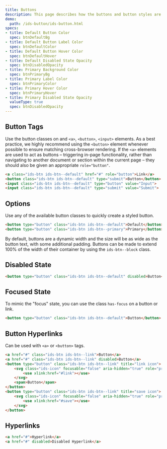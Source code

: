 ```yaml
---
title: Buttons
description: This page describes how the buttons and button styles are used.
demo:
  path: /ids-button/ids-button.html
specs:
- title: Default Button Color
  spec: btnDefaultBg
- title: Default Button Label Color
  spec: btnDefaultColor
- title: Default Button Hover Color
  spec: btnDefaultHover
- title: Default Disabled State Opacity
  spec: btnDisabledOpacity
- title: Primary Background Color
  spec: btnPrimaryBg
- title: Primary Label Color
  spec: btnPrimaryColor
- title: Primary Hover Color
  spec: btnPrimaryHover
- title: Primary Disabled State Opacity
  valueType: true
  spec: btnDisabledOpacity
---
```



## Button Tags

Use the button classes on and `<a>`, `<button>`, `<input>` elements. As a best practice, we highly recommend using the `<button>` element whenever possible to ensure matching cross-browser rendering. If the `<a>` elements are used to act as buttons – triggering in-page functionality, rather than navigating to another document or section within the current page – they should also be given an appropriate `role="button"`.

```html
<a class="ids-btn ids-btn--default" href="#" role="button">Link</a>
<button class="ids-btn ids-btn--default" type="submit">Button</button>
<input class="ids-btn ids-btn--default" type="button" value="Input">
<input class="ids-btn ids-btn--default" type="submit" value="Submit">
```

## Options

Use any of the available button classes to quickly create a styled button.

```html
<button type="button" class="ids-btn ids-btn--default">Default</button>
<button type="button" class="ids-btn ids-btn--primary">Primary</button>
```

By default, buttons are a dynamic width and the size will be as wide as the button text, with some additional padding. Buttons can be made to extend 100% of the width of their container by using the <code>ids-btn--block</code> class.

## Disabled State

```html
<button type="button" class="ids-btn ids-btn--default" disabled>Button</button>
```

## Focused State

To mimic the "focus" state, you can use the class `has-focus` on a button or link.

```html
<button type="button" class="ids-btn ids-btn--default">Button</button>
```

## Button Hyperlinks

Can be used with `<a>` or `<button>` tags.

```html
<a href="#" class="ids-btn ids-btn--link">Button</a>
<a href="#" class="ids-btn ids-btn--link" disabled>Button</a>
<button type="button" class="ids-btn ids-btn--link" title="link icon">
    <svg class="ids-icon" focusable="false" aria-hidden="true" role="presentation">
        <use xlink:href="#link"></use>
    </svg>
    <span>Button</span>
</button>
<button type="button" class="ids-btn ids-btn--link" title="save icon">
    <svg class="ids-icon" focusable="false" aria-hidden="true" role="presentation">
        <use xlink:href="#save"></use>
    </svg>
</button>
```

## Hyperlinks

```html
<a href="#">Hyperlink</a>
<a href="#" disabled>Disabled Hyperlink</a>
```
